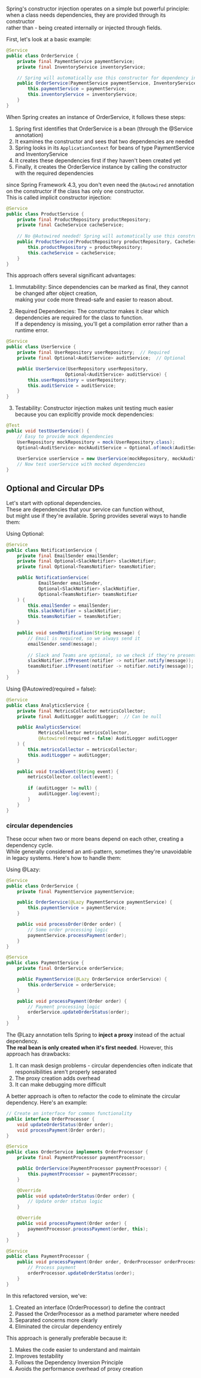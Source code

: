 

Spring's constructor injection operates on a simple but powerful principle:
when a class needs dependencies, they are provided through its constructor  
rather than - being created internally or injected through fields.

First, let's look at a basic example:

```java
@Service
public class OrderService {
    private final PaymentService paymentService;
    private final InventoryService inventoryService;

    // Spring will automatically use this constructor for dependency injection
    public OrderService(PaymentService paymentService, InventoryService inventoryService) {
        this.paymentService = paymentService;
        this.inventoryService = inventoryService;
    }
}
```

When Spring creates an instance of OrderService, it follows these steps:

1. Spring first identifies that OrderService is a bean (through the @Service annotation)
2. It examines the constructor and sees that two dependencies are needed
3. Spring looks in its `ApplicationContext` for beans of type PaymentService and InventoryService
4. It creates these dependencies first if they haven't been created yet
5. Finally, it creates the OrderService instance by calling the constructor with the required dependencies

since Spring Framework 4.3, you don't even need the `@Autowired` annotation  
on the constructor if the class has only one constructor.  
This is called implicit constructor injection:

```java
@Service
public class ProductService {
    private final ProductRepository productRepository;
    private final CacheService cacheService;
    
    // No @Autowired needed! Spring will automatically use this constructor
    public ProductService(ProductRepository productRepository, CacheService cacheService) {
        this.productRepository = productRepository;
        this.cacheService = cacheService;
    }
}
```

This approach offers several significant advantages:

1. Immutability: Since dependencies can be marked as final, they cannot be changed after object creation,  
   making your code more thread-safe and easier to reason about.

2. Required Dependencies: The constructor makes it clear which dependencies are required for the class to function.  
   If a dependency is missing, you'll get a compilation error rather than a runtime error.

```java
@Service
public class UserService {
    private final UserRepository userRepository;  // Required
    private final Optional<AuditService> auditService;  // Optional

    public UserService(UserRepository userRepository, 
                      Optional<AuditService> auditService) {
        this.userRepository = userRepository;
        this.auditService = auditService;
    }
}
```

3. Testability: Constructor injection makes unit testing much easier because you can explicitly provide mock dependencies:

```java
@Test
public void testUserService() {
    // Easy to provide mock dependencies
    UserRepository mockRepository = mock(UserRepository.class);
    Optional<AuditService> mockAuditService = Optional.of(mock(AuditService.class));
    
    UserService userService = new UserService(mockRepository, mockAuditService);
    // Now test userService with mocked dependencies
}
```



## Optional and Circular DPs


Let's start with optional dependencies.   
These are dependencies that your service can function without,  
but might use if they're available.  Spring provides several ways to handle them:

Using Optional<T>:
```java
@Service
public class NotificationService {
    private final EmailSender emailSender;
    private final Optional<SlackNotifier> slackNotifier;
    private final Optional<TeamsNotifier> teamsNotifier;

    public NotificationService(
            EmailSender emailSender,
            Optional<SlackNotifier> slackNotifier,
            Optional<TeamsNotifier> teamsNotifier
    ) {
        this.emailSender = emailSender;
        this.slackNotifier = slackNotifier;
        this.teamsNotifier = teamsNotifier;
    }

    public void sendNotification(String message) {
        // Email is required, so we always send it
        emailSender.send(message);
        
        // Slack and Teams are optional, so we check if they're present
        slackNotifier.ifPresent(notifier -> notifier.notify(message));
        teamsNotifier.ifPresent(notifier -> notifier.notify(message));
    }
}
```

Using @Autowired(required = false):
```java
@Service
public class AnalyticsService {
    private final MetricsCollector metricsCollector;
    private final AuditLogger auditLogger;  // Can be null

    public AnalyticsService(
            MetricsCollector metricsCollector,
            @Autowired(required = false) AuditLogger auditLogger
    ) {
        this.metricsCollector = metricsCollector;
        this.auditLogger = auditLogger;
    }

    public void trackEvent(String event) {
        metricsCollector.collect(event);
        
        if (auditLogger != null) {
            auditLogger.log(event);
        }
    }
}
```

### circular dependencies
These occur when two or more beans depend on each other, creating a dependency cycle.  
While generally considered an anti-pattern, sometimes they're unavoidable in legacy systems. Here's how to handle them:

Using @Lazy:
```java
@Service
public class OrderService {
    private final PaymentService paymentService;

    public OrderService(@Lazy PaymentService paymentService) {
        this.paymentService = paymentService;
    }

    public void processOrder(Order order) {
        // Some order processing logic
        paymentService.processPayment(order);
    }
}

@Service
public class PaymentService {
    private final OrderService orderService;

    public PaymentService(@Lazy OrderService orderService) {
        this.orderService = orderService;
    }

    public void processPayment(Order order) {
        // Payment processing logic
        orderService.updateOrderStatus(order);
    }
}
```

The @Lazy annotation tells Spring to **inject a proxy** instead of the actual dependency.  
**The real bean is only created when it's first needed**. However, this approach has drawbacks:

1. It can mask design problems - circular dependencies often indicate that responsibilities aren't properly separated
2. The proxy creation adds overhead
3. It can make debugging more difficult

A better approach is often to refactor the code to eliminate the circular dependency. Here's an example:

```java
// Create an interface for common functionality
public interface OrderProcessor {
    void updateOrderStatus(Order order);
    void processPayment(Order order);
}

@Service
public class OrderService implements OrderProcessor {
    private final PaymentProcessor paymentProcessor;

    public OrderService(PaymentProcessor paymentProcessor) {
        this.paymentProcessor = paymentProcessor;
    }

    @Override
    public void updateOrderStatus(Order order) {
        // Update order status logic
    }

    @Override
    public void processPayment(Order order) {
        paymentProcessor.processPayment(order, this);
    }
}

@Service
public class PaymentProcessor {
    public void processPayment(Order order, OrderProcessor orderProcessor) {
        // Process payment
        orderProcessor.updateOrderStatus(order);
    }
}
```

In this refactored version, we've:
1. Created an interface (OrderProcessor) to define the contract
2. Passed the OrderProcessor as a method parameter where needed
3. Separated concerns more clearly
4. Eliminated the circular dependency entirely

This approach is generally preferable because it:
1. Makes the code easier to understand and maintain
2. Improves testability
3. Follows the Dependency Inversion Principle
4. Avoids the performance overhead of proxy creation

